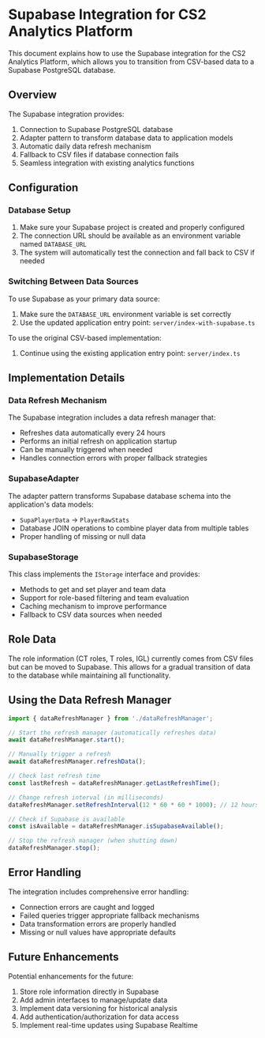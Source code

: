 # Supabase Integration for CS2 Analytics Platform

This document explains how to use the Supabase integration for the CS2 Analytics Platform, which allows you to transition from CSV-based data to a Supabase PostgreSQL database.

## Overview

The Supabase integration provides:

1. Connection to Supabase PostgreSQL database
2. Adapter pattern to transform database data to application models
3. Automatic daily data refresh mechanism
4. Fallback to CSV files if database connection fails
5. Seamless integration with existing analytics functions

## Configuration

### Database Setup

1. Make sure your Supabase project is created and properly configured
2. The connection URL should be available as an environment variable named `DATABASE_URL`
3. The system will automatically test the connection and fall back to CSV if needed

### Switching Between Data Sources

To use Supabase as your primary data source:

1. Make sure the `DATABASE_URL` environment variable is set correctly
2. Use the updated application entry point: `server/index-with-supabase.ts`

To use the original CSV-based implementation:

1. Continue using the existing application entry point: `server/index.ts`

## Implementation Details

### Data Refresh Mechanism

The Supabase integration includes a data refresh manager that:

- Refreshes data automatically every 24 hours
- Performs an initial refresh on application startup
- Can be manually triggered when needed
- Handles connection errors with proper fallback strategies

### SupabaseAdapter

The adapter pattern transforms Supabase database schema into the application's data models:

- `SupaPlayerData` → `PlayerRawStats`
- Database JOIN operations to combine player data from multiple tables
- Proper handling of missing or null data

### SupabaseStorage

This class implements the `IStorage` interface and provides:

- Methods to get and set player and team data
- Support for role-based filtering and team evaluation
- Caching mechanism to improve performance
- Fallback to CSV data sources when needed

## Role Data

The role information (CT roles, T roles, IGL) currently comes from CSV files but can be moved to Supabase. This allows for a gradual transition of data to the database while maintaining all functionality.

## Using the Data Refresh Manager

```typescript
import { dataRefreshManager } from './dataRefreshManager';

// Start the refresh manager (automatically refreshes data)
await dataRefreshManager.start();

// Manually trigger a refresh
await dataRefreshManager.refreshData();

// Check last refresh time
const lastRefresh = dataRefreshManager.getLastRefreshTime();

// Change refresh interval (in milliseconds)
dataRefreshManager.setRefreshInterval(12 * 60 * 60 * 1000); // 12 hours

// Check if Supabase is available
const isAvailable = dataRefreshManager.isSupabaseAvailable();

// Stop the refresh manager (when shutting down)
dataRefreshManager.stop();
```

## Error Handling

The integration includes comprehensive error handling:

- Connection errors are caught and logged
- Failed queries trigger appropriate fallback mechanisms
- Data transformation errors are properly handled
- Missing or null values have appropriate defaults

## Future Enhancements

Potential enhancements for the future:

1. Store role information directly in Supabase
2. Add admin interfaces to manage/update data
3. Implement data versioning for historical analysis
4. Add authentication/authorization for data access
5. Implement real-time updates using Supabase Realtime